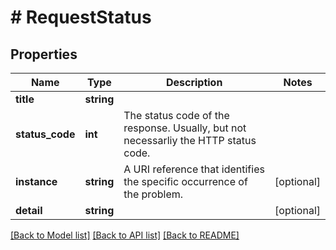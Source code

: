 # # RequestStatus

## Properties

Name | Type | Description | Notes
------------ | ------------- | ------------- | -------------
**title** | **string** |  |
**status_code** | **int** | The status code of the response. Usually, but not necessarliy the HTTP status code. |
**instance** | **string** | A URI reference that identifies the specific occurrence of the problem. | [optional]
**detail** | **string** |  | [optional]

[[Back to Model list]](../../README.md#models) [[Back to API list]](../../README.md#endpoints) [[Back to README]](../../README.md)
